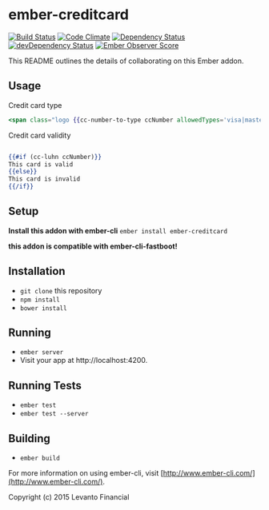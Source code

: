 # ember-creditcard

[![Build Status](https://travis-ci.org/levanto-financial/ember-creditcard.svg?branch=master)](https://travis-ci.org/levanto-financial/ember-creditcard)
[![Code Climate](https://codeclimate.com/github/Levanto-Financial/ember-creditcard/badges/gpa.svg)](https://codeclimate.com/github/levanto-financial/ember-creditcard)
[![Dependency Status](https://david-dm.org/levanto-financial/ember-creditcard.svg)](https://david-dm.org/levanto-financial/ember-creditcard)
[![devDependency Status](https://david-dm.org/levanto-financial/ember-creditcard/dev-status.svg)](https://david-dm.org/levanto-financial/ember-creditcard#info=devDependencies)
[![Ember Observer Score](http://emberobserver.com/badges/ember-creditcard.svg)](http://emberobserver.com/addons/ember-creditcard)


This README outlines the details of collaborating on this Ember addon.

## Usage

Credit card type

```hbs
<span class="logo {{cc-number-to-type ccNumber allowedTypes='visa|mastercard|amex|discover'}}"></span>

```

Credit card validity

```hbs

{{#if (cc-luhn ccNumber)}}
This card is valid
{{else}}
This card is invalid
{{/if}}

```

## Setup

**Install this addon with ember-cli** `ember install ember-creditcard`

**this addon is compatible with ember-cli-fastboot!**

## Installation

* `git clone` this repository
* `npm install`
* `bower install`

## Running

* `ember server`
* Visit your app at http://localhost:4200.

## Running Tests

* `ember test`
* `ember test --server`

## Building

* `ember build`

For more information on using ember-cli, visit [http://www.ember-cli.com/](http://www.ember-cli.com/).

Copyright (c) 2015 Levanto Financial
